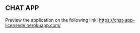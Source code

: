 ## CHAT APP
Preview the application on the following link: https://chat-app-licensede.herokuapp.com/
